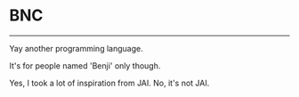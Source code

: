 # BNC 
-------
Yay another programming language.

It's for people named 'Benji' only though.

Yes, I took a lot of inspiration from JAI.  No, it's not JAI.

